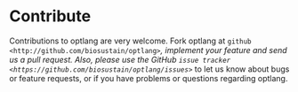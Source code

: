 Contribute
==========

Contributions to optlang are very welcome. Fork optlang at `github
<http://github.com/biosustain/optlang>`_, implement your feature and send us
a pull request. Also, please use the GitHub `issue tracker <https://github.com/biosustain/optlang/issues>`_
to let us know about bugs or feature requests, or if you have problems or questions regarding optlang.